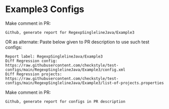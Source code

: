 # Example3 Configs
Make comment in PR:
```
Github, generate report for RegexpSinglelineJava/Example3
```
OR as alternate:
Paste below given to PR description to use such test configs:
```
Report label: RegexpSinglelineJava/Example3
Diff Regression config: https://raw.githubusercontent.com/checkstyle/test-configs/main/RegexpSinglelineJava/Example3/config.xml
Diff Regression projects: https://raw.githubusercontent.com/checkstyle/test-configs/main/RegexpSinglelineJava/Example3/list-of-projects.properties
```
Make comment in PR:
```
Github, generate report for configs in PR description
```
